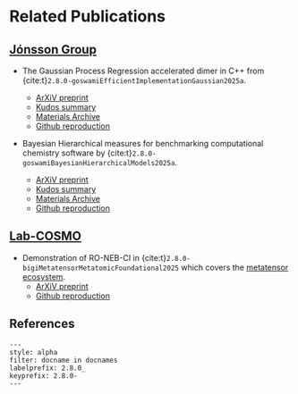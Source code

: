 # Related Publications

## [Jónsson Group](https://hj.hi.is/indexE.html)

- The Gaussian Process Regression accelerated dimer in C++ from {cite:t}`2.8.0-goswamiEfficientImplementationGaussian2025a`.
  + [ArXiV preprint](https://arxiv.org/abs/2505.12519)
  + [Kudos summary](https://link.growkudos.com/1ea3uxsq5ts)
  + [Materials Archive](https://archive.materialscloud.org/record/2025.87)
  + [Github reproduction](https://github.com/TheochemUI/gpr_sella_repro)

-  Bayesian Hierarchical measures for benchmarking computational chemistry software by {cite:t}`2.8.0-goswamiBayesianHierarchicalModels2025a`.
   + [ArXiV preprint](https://arxiv.org/abs/2505.13621)
   + [Kudos summary](https://link.growkudos.com/1pkkt7osy68)
   + [Materials Archive](https://archive.materialscloud.org/records/xv40k-1j355)
   + [Github reproduction](https://github.com/HaoZeke/brms_idrot_repro)

## [Lab-COSMO](https://www.epfl.ch/labs/cosmo/)

-  Demonstration of RO-NEB-CI in {cite:t}`2.8.0-bigiMetatensorMetatomicFoundational2025` which covers the [metatensor ecosystem](https://docs.metatensor.org/latest/index.html).
   + [ArXiV preprint](https://arxiv.org/abs/2508.15704)
   + [Github reproduction](https://github.com/metatensor/metatensor_ecosystem_paper)

## References

```{bibliography}
---
style: alpha
filter: docname in docnames
labelprefix: 2.8.0_
keyprefix: 2.8.0-
---
```
